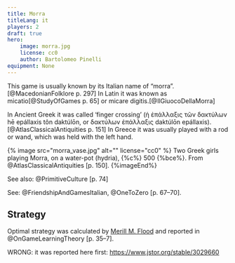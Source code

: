 ```yaml
---
title: Morra
titleLang: it
players: 2
draft: true
hero:
    image: morra.jpg
    license: cc0
    author: Bartolomeo Pinelli
equipment: None
---
```


This game is usually known by its Italian name of “morra”.[@MacedonianFolklore
p. 297] In Latin it was known as <span lang="la">micatio</span>[@StudyOfGames p.
65] or <span lang="la">micare digitis</span>.[@IlGiuocoDellaMorra]

In Ancient Greek it was called ‘finger crossing’ (<span lang="el-polyton">ἡ ἐπάλλαξις
τῶν δακτύλων</span> <span lang="el-polyton-Latn">hē epállaxis tôn daktúlōn</span>, or
<span lang="el-polyton">δακτύλων ἐπάλλαξις</span> <span lang="el-polyton-Latn">daktúlōn
epállaxis</span>).[@AtlasClassicalAntiquities p. 151] In Greece it was usually
played with a rod or wand, which was held with the left hand.

{% image src="morra_vase.jpg" alt="" license="cc0" %}
Two Greek girls playing Morra, on a water-pot (<span lang="grc-Latn">hydria</span>), {%c%} 500 {%bce%}. From @AtlasClassicalAntiquities [p. 150].
{%imageEnd%}

See also: @PrimitiveCulture [p. 74]

See: @FriendshipAndGamesItalian, @OneToZero [p. 67–70].

## Strategy

Optimal strategy was calculated by [Merill M.
Flood](https://en.wikipedia.org/wiki/Merrill_M._Flood) and reported in
@OnGameLearningTheory [p. 35–7].

WRONG: it was reported here first: https://www.jstor.org/stable/3029660
